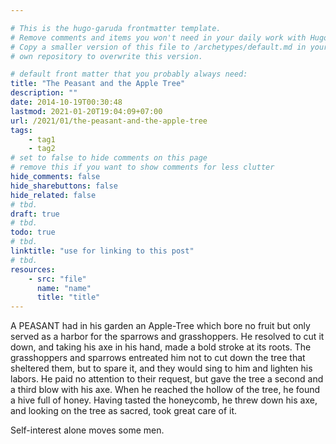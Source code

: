 ```yaml
---

# This is the hugo-garuda frontmatter template.
# Remove comments and items you won't need in your daily work with Hugo.
# Copy a smaller version of this file to /archetypes/default.md in your
# own repository to overwrite this version.

# default front matter that you probably always need:
title: "The Peasant and the Apple Tree"
description: ""
date: 2014-10-19T00:30:48
lastmod: 2021-01-20T19:04:09+07:00
url: /2021/01/the-peasant-and-the-apple-tree
tags:
    - tag1
    - tag2
# set to false to hide comments on this page
# remove this if you want to show comments for less clutter
hide_comments: false
hide_sharebuttons: false
hide_related: false
# tbd.
draft: true
# tbd.
todo: true
# tbd.
linktitle: "use for linking to this post"
# tbd.
resources:
    - src: "file"
      name: "name"
      title: "title"
---
```

A PEASANT had in his garden an Apple-Tree which bore no fruit but only served as a harbor for the sparrows and grasshoppers. He resolved to cut it down, and taking his axe in his hand, made a bold stroke at its roots. The grasshoppers and sparrows entreated him not to cut down the tree that sheltered them, but to spare it, and they would sing to him and lighten his labors. He paid no attention to their request, but gave the tree a second and a third blow with his axe. When he reached the hollow of the tree, he found a hive full of honey. Having tasted the honeycomb, he threw down his axe, and looking on the tree as sacred, took great care of it.

Self-interest alone moves some men.
